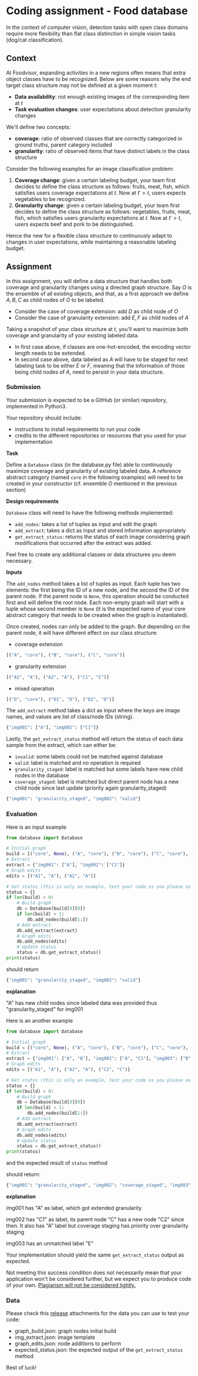 # Coding assignment - Food database

In the context of computer vision, detection tasks with open class domains require more flexibility than flat class distinction in simple vision tasks (dog/cat classification). 



## Context

At Foodvisor, expanding activities in a new regions often means that extra object classes have to be recognized. Below are some reasons why the end target class structure may not be defined at a given moment $t$:

- **Data availability**: not enough existing images of the corresponding item at $t$
- **Task evaluation changes**: user expectations about detection granularity changes

We'll define two concepts:

- **coverage**: ratio of observed classes that are correctly categorized in ground truths, parent category included
- **granularity**: ratio of observed items that have distinct labels in the class structure

Consider the following examples for an image classification problem:

1. **Coverage change**: given a certain labeling budget, your team first decides to define the class structure as follows: fruits, meat, fish, which satisfies users coverage expectations at $t$. Now at $t' > t$, users expects vegetables to be recognized.
2. **Granularity change**: given a certain labeling budget, your team first decides to define the class structure as follows: vegetables, fruits, meat, fish, which satisfies users granularity expectations at $t$. Now at $t' > t$, users expects beef and pork to be distinguished.

Hence the new for a flexible class structure to continuously adapt to changes in user expectations, while maintaining a reasonable labeling budget.



## Assignment

In this assignment, you will define a data structure that handles both coverage and granularity changes using a directed graph structure. Say $O$ is the ensemble of all existing objects, and that, as a first approach we define $A,B,C$ as child nodes of $O$ to be labeled.

-  Consider the case of coverage extension: add $D$ as child node of $O$
- Consider the case of granularity extension: add $E, F$ as child nodes of $A$

Taking a snapshot of your class structure at $t$, you'll want to maximize both coverage and granularity of your existing labeled data. 

- In first case above, if classes are one-hot-encoded, the encoding vector length needs to be extended.
- In second case above, data labeled as $A$ will have to be staged for next labeling task to be either $E$ or $F$, meaning that the information of those being child nodes of $A$, need to persist in your data structure.

### Submission

Your submission is expected to be a GitHub (or similar) repository, implemented in Python3.

Your repository should include:

- instructions to install requirements to run your code
- credits to the different repositories or resources that you used for your implementation



**Task**

Define a `Database` class (in the database.py file) able to continuously maximize coverage and granularity of existing labeled data. A reference abstract category (named `core` in the following examples) will need to be created in your constructor (cf. ensemble $O$ mentioned in the previous section)

**Design requirements**

`Database` class will need to have the following methods implemented:

- `add_nodes`: takes a list of tuples as input and edit the graph
- `add_extract`: takes a dict as input and stored information appropriately
- `get_extract_status`: returns the status of each image considering graph modifications that occurred after the extract was added. 

Feel free to create any additional classes or data structures you deem necessary.

**Inputs**

The `add_nodes` method takes a list of tuples as input. Each tuple has two elements: the first being the ID of a new node, and the second the ID of the parent node. If the parent node is `None`, this operation should be conducted first and will define the root node. Each non-empty graph will start with a tuple whose second member is `None` (it is the expected name of your core abstract category that needs to be created when the graph is instantiated).



Once created, nodes can only be added to the graph. But depending on the parent node, it will have different effect on our class structure:

- coverage extension

```python
[("A", "core"), ("B", "core"), ("C", "core")]
```

- granularity extension

```python
[("A1", "A"), ("A2", "A"), ("C1", "C")]
```

- mixed operation

```python
[("D", "core"), ("D1", "D"), ("D2", "D")]
```



The `add_extract` method takes a dict as input where the keys are image names, and values are list of class/node IDs (string).

```python
{"img001": ["A"], "img002": ["C1"]}
```



Lastly, the `get_extract_status` method will return the status of each data sample from the extract, which can either be:

- `invalid`: some labels could not be matched against database
- `valid`: label is matched and no operation is required
- `granularity_staged`: label is matched but some labels have new child nodes in the database
- `coverage_staged`: label is matched but direct parent node has a new child node since last update (priority again granularity_staged)

```python
{"img001": "granularity_staged", "img002": "valid"}
```

### Evaluation

Here is an input example

```python
from database import Database

# Initial graph
build = [("core", None), ("A", "core"), ("B", "core"), ("C", "core"), ("C1", "C")]
# Extract
extract = {"img001": ["A"], "img002": ["C1"]}
# Graph edits
edits = [("A1", "A"), ("A2", "A")]

# Get status (this is only an example, test your code as you please as long as it works)
status = {}
if len(build) > 0:
    # Build graph
    db = Database(build[0][0])
    if len(build) > 1:
    	db.add_nodes(build[1:])
    # Add extract
    db.add_extract(extract)
    # Graph edits
    db.add_nodes(edits)
    # Update status
    status = db.get_extract_status()
print(status)
```

should return

```python
{"img001": "granularity_staged", "img002": "valid"}
```

**explanation**

"A" has new child nodes since labeled data was provided thus "granularity_staged" for img001



Here is an another example

```python
from database import Database

# Initial graph
build = [("core", None), ("A", "core"), ("B", "core"), ("C", "core"), ("C1", "C")]
# Extract
extract = {"img001": ["A", "B"], "img002": ["A", "C1"], "img003": ["B", "E"]}
# Graph edits
edits = [("A1", "A"), ("A2", "A"), ("C2", "C")]

# Get status (this is only an example, test your code as you please as long as it works)
status = {}
if len(build) > 0:
    # Build graph
    db = Database(build[0][0])
    if len(build) > 1:
    	db.add_nodes(build[1:])
    # Add extract
    db.add_extract(extract)
    # Graph edits
    db.add_nodes(edits)
    # Update status
    status = db.get_extract_status()
print(status)
```

and the expected result of `status` method

should return:

```python
{"img001": "granularity_staged", "img002": "coverage_staged", "img003": "invalid"}
```

**explanation**

img001 has "A" as label, which got extended granularity

img002 has "C1" as label, its parent node "C" has a new node "C2" since then. It also has "A" label but coverage staging has priority over granularity staging

img003 has an unmatched label "E"



Your implementation should yield the same `get_extract_status` output as expected. 

Not meeting this success condition does not necessarily mean that your application won't be considered further, but we expect you to produce code of your own. <u>Plagiarism will not be considered lightly.</u>



### Data

Please check this [release](https://github.com/Foodvisor/coding-assignment/releases/tag/v0.1.0) attachments for the data you can use to test your code:

- graph_build.json: graph nodes initial build
- img_extract.json: image template
- graph_edits.json: node additions to perform
- expected_status.json: the expected output of the `get_extract_status` method



Best of luck!